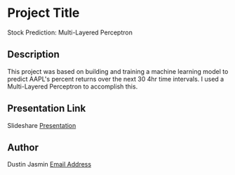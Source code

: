 # Project Title

Stock Prediction: Multi-Layered Perceptron

## Description

This project was based on building and training a machine learning model to predict AAPL's
percent returns over the next 30 4hr time intervals. I used a Multi-Layered Perceptron to
accomplish this.


## Presentation Link

Slideshare
[Presentation](https://www.slideshare.net/DustinJasmin/stockpredictionml-presentation)

## Author

Dustin Jasmin 
[Email Address](jasmindustin@gmail.com)
